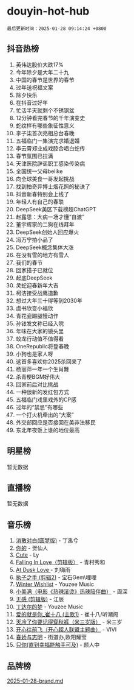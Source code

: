 # douyin-hot-hub

`最后更新时间：2025-01-28 09:14:24 +0800`

## 抖音热榜

1. 英伟达股价大跌17%
1. 今年除夕是大年二十九
1. 中国的春节是世界的春节
1. 过年送祝福文案
1. 除夕快乐
1. 在抖音过好年
1. 忙活半天就剩个不锈钢盆
1. 12分钟看完春节的千年演变史
1. 蛇纹样有哪些象征性意义
1. 李子柒首次亮相总台春晚
1. 五福临门一集演完求婚退婚
1. 李云霄郑业成戏腔合唱白蛇传
1. 春节氛围已拉满
1. 天津医院辟谣职工感染传染病
1. 全国统一父母belike
1. 向全球美食一哥发起挑战
1. 找到拍奇异博士烟花照的秘诀了
1. 抖音新春特别会上线了
1. 年轻人有自己的春联
1. DeepSeek美区下载榜超ChatGPT
1. 赵露思：大病一场才懂“自渡”
1. 董宇辉家的二狗在线拜年
1. DeepSeek创始人回应爆火
1. 冯万宁拍小品了
1. DeepSeek概念集体大涨
1. 在没有雪的地方有雪人
1. 我们的春节
1. 回家搭子已就位
1. 起底DeepSeek
1. 灵蛇迎春新年大吉
1. 柯洁接受战鹰道歉
1. 想过大年三十得等到2030年
1. 虞书欣变小福欣
1. 青花瓷踢腿慢动作
1. 孙铱发文称已经入院
1. 年味在大家的镜头里
1. 蛟龙行动值不值得看
1. OneRepublic将登春晚
1. 小狗也是家人呀
1. 这首多喜欢你2025杀回来了
1. 杨丽萍一年一个生肖舞
1. 杀青梗BGM好伟大
1. 回家前后对比挑战
1. 一种很新的发红包方式
1. 五福临门戏里戏外的CP感
1. 过年的“禁忌”有哪些
1. 一个打火机牵出的“大案”
1. 外交部回应是否接回在美非法移民
1. 东北年夜饭上谁的地位最高

## 明星榜

暂无数据

## 直播榜

暂无数据

## 音乐榜

1. [消散对白(圆梦版)](https://sf5-hl-cdn-tos.douyinstatic.com/obj/tos-cn-ve-2774/og4jB5I5IizzoZVAAAzWgBMAsMDWoArfwBOiFs) - 丁禹兮
1. [你的](https://sf5-hl-cdn-tos.douyinstatic.com/obj/tos-cn-ve-2774/oYuIeKf42jB7sEV6B2upMdpYAgfrQWj0FeRegh) - 贺仙人
1. [Cute](https://sf6-cdn-tos.douyinstatic.com/obj/tos-cn-ve-2774/o4IbIzHWKAAB4wsS5qMBRiiAlEBGTpQRNfFvuo) - Ly
1. [Falling In Love（剪辑版）](https://sf5-hl-cdn-tos.douyinstatic.com/obj/tos-cn-ve-2774/o8ajpA8zzgBPahbBIO8AcKGBLJezFCRd1wfP9f) - 青村秀和
1. [ At Dusk  Love ](https://sf5-hl-cdn-tos.douyinstatic.com/obj/tos-cn-ve-2774/o8CrpCf5CaYgI4ZrtQgMQAFEfuGqNnRSDQAPBc) - 刘嗨雨
1. [执子之手 (剪辑2)](https://sf5-hl-cdn-tos.douyinstatic.com/obj/tos-cn-ve-2774/oUoZLQjCc31XzqsBnBQUNgeKtYPBcgbFDwtfcu) - 宝石Gem\哩哩
1. [Winter Wishlist](https://sf5-hl-cdn-tos.douyinstatic.com/obj/tos-cn-ve-2774/oIIgUOeamCFCVAzxN6MFRLIBlLGpUqQxeeHrLE) - Youzee Music
1. [小美满（电影《热辣滚烫》热辣陪伴曲）](https://sf5-hl-cdn-tos.douyinstatic.com/obj/tos-cn-ve-2774/o0GAn2lSgfZIDUgtevCGDQYnFg4CwnrBaxbTZL) - 周深
1. [无感 (剪辑版)](https://sf5-hl-cdn-tos.douyinstatic.com/obj/tos-cn-ve-2774/o0eIsUzJBDlQaQFC5OFlgbMEZC1TFYBftOBn6p) - 江辰
1. [丁达尔的梦](https://sf5-hl-cdn-tos.douyinstatic.com/obj/tos-cn-ve-2774/oMU3WirUZBVQkAC9ccG5P2IQirziZM2RTInUY) - Youzee Music
1. [爱的就是你_崔十八 (主歌1)](https://sf5-hl-cdn-tos.douyinstatic.com/obj/tos-cn-ve-2774/oI5BO5DhFZ6UTcNCnZaOCBLtZ7WIMQGfgnXf5E) - 崔十八/听潮阁
1. [天冷了你要记得穿秋裤（米三岁版）](https://sf5-hl-cdn-tos.douyinstatic.com/obj/tos-cn-ve-2774/oQlIwVIDWiZ6BQilAorS7MA0AgCkQDvcZAdm1) - 米三岁
1. [开心往前飞（开心超人联盟主题曲）](https://sf5-hl-cdn-tos.douyinstatic.com/obj/tos-cn-ve-2774/9d8fb7c82cf1421fb93a9fe925275e0a) - VIVI
1. [春娇与志明](https://sf5-hl-cdn-tos.douyinstatic.com/obj/tos-cn-ve-2774/e530d8fceb7044b39707d7f9ff54add1) - 街道办,欧阳耀莹
1. [只你(直到幸福能触手可及)](https://sf5-hl-cdn-tos.douyinstatic.com/obj/tos-cn-ve-2774/o0lBkRDzFTeaVSUz3ZZSCBVtZ5DIMQGfgmEAuE) - 颜人中

## 品牌榜

[2025-01-28-brand.md](2025-01-28-brand.md)
